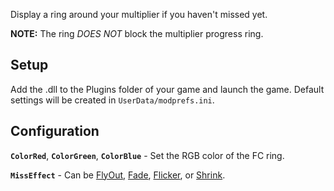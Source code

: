 Display a ring around your multiplier if you haven't missed yet.

**NOTE:** The ring *DOES NOT* block the multiplier progress ring.

## Setup

Add the .dll to the Plugins folder of your game and launch the game. Default settings will be created in `UserData/modprefs.ini`.

## Configuration

**`ColorRed`**, **`ColorGreen`**, **`ColorBlue`** - Set the RGB color of the FC ring.

**`MissEffect`** - Can be [FlyOut](https://bigft.io/i/demo_flyout.gif), [Fade](https://bigft.io/i/demo_fade.gif), [Flicker](https://bigft.io/i/demo_flicker.gif), or [Shrink](https://bigft.io/i/demo_shrink.gif).